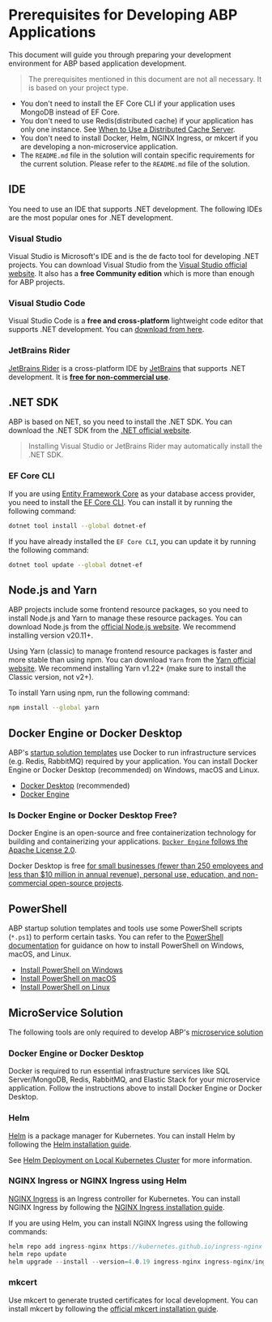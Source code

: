 # Prerequisites for Developing ABP Applications

This document will guide you through preparing your development environment for ABP based application development.

> The prerequisites mentioned in this document are not all necessary. It is based on your project type.

* You don't need to install the EF Core CLI if your application uses MongoDB instead of EF Core.
* You don't need to use Redis(distributed cache) if your application has only one instance. See [When to Use a Distributed Cache Server](../kb/when-to-use-a-distributed-cache-server.md).
* You don't need to install Docker, Helm, NGINX Ingress, or mkcert if you are developing a non-microservice application.
* The `README.md` file in the solution will contain specific requirements for the current solution. Please refer to the `README.md` file of the solution.

## IDE

You need to use an IDE that supports .NET development. The following IDEs are the most popular ones for .NET development.

### Visual Studio

Visual Studio is Microsoft's IDE and is the de facto tool for developing .NET projects. You can download Visual Studio from the [Visual Studio official website](https://visualstudio.microsoft.com/). It also has a **free Community edition** which is more than enough for ABP projects.

### Visual Studio Code

Visual Studio Code is a **free and cross-platform** lightweight code editor that supports .NET development. You can [download from here](https://code.visualstudio.com/download).

### JetBrains Rider

[JetBrains Rider](https://www.jetbrains.com/rider/download) is a cross-platform IDE by [JetBrains](https://www.jetbrains.com/) that supports .NET development. It is **[free for non-commercial use](https://blog.jetbrains.com/blog/2024/10/24/webstorm-and-rider-are-now-free-for-non-commercial-use/)**.

## .NET SDK

ABP is based on NET, so you need to install the .NET SDK. You can download the .NET SDK from the [.NET official website](https://dotnet.microsoft.com/en-us/download/dotnet/9.0).

> Installing Visual Studio or JetBrains Rider may automatically install the .NET SDK.

### EF Core CLI

If you are using [Entity Framework Core](https://learn.microsoft.com/en-us/ef/core/) as your database access provider, you need to install the [EF Core CLI](https://learn.microsoft.com/en-us/ef/core/cli/dotnet). You can install it by running the following command:

```bash
dotnet tool install --global dotnet-ef
```

If you have already installed the `EF Core CLI`, you can update it by running the following command:

```bash
dotnet tool update --global dotnet-ef
```

## Node.js and Yarn

ABP projects include some frontend resource packages, so you need to install Node.js and Yarn to manage these resource packages. You can download Node.js from the [official Node.js website](https://nodejs.org/). We recommend installing version v20.11+.

Using Yarn (classic) to manage frontend resource packages is faster and more stable than using npm. You can download `Yarn` from the [Yarn official website](https://classic.yarnpkg.com/en/docs/install). We recommend installing Yarn v1.22+ (make sure to install the Classic version, not v2+).

To install Yarn using npm, run the following command:

```bash
npm install --global yarn
```

## Docker Engine or Docker Desktop

ABP's [startup solution templates](../solution-templates/index.md) use Docker to run infrastructure services (e.g. Redis, RabbitMQ) required by your application. You can install Docker Engine or Docker Desktop (recommended) on Windows, macOS and Linux.

* [Docker Desktop](https://www.docker.com/products/docker-desktop/) (recommended)
* [Docker Engine](https://docs.docker.com/engine/install/)

### Is Docker Engine or Docker Desktop Free?

Docker Engine is an open-source and free containerization technology for building and containerizing your applications. [`Docker Engine` follows the Apache License 2.0](https://docs.docker.com/engine/#licensing).

Docker Desktop is free [for small businesses (fewer than 250 employees and less than $10 million in annual revenue), personal use, education, and non-commercial open-source projects](https://docs.docker.com/subscription/desktop-license/).

## PowerShell

ABP startup solution templates and tools use some PowerShell scripts (`*.ps1`) to perform certain tasks. You can refer to the [PowerShell documentation](https://learn.microsoft.com/en-us/powershell/scripting/install/installing-powershell) for guidance on how to install PowerShell on Windows, macOS, and Linux.

* [Install PowerShell on Windows](https://learn.microsoft.com/en-us/powershell/scripting/install/installing-powershell-on-windows)
* [Install PowerShell on macOS](https://learn.microsoft.com/en-us/powershell/scripting/install/installing-powershell-on-macos)
* [Install PowerShell on Linux](https://learn.microsoft.com/en-us/powershell/scripting/install/installing-powershell-on-linux)

## MicroService Solution

The following tools are only required to develop ABP's [microservice solution](../solution-templates/microservice/index.md)

### Docker Engine or Docker Desktop

Docker is required to run essential infrastructure services like SQL Server/MongoDB, Redis, RabbitMQ, and Elastic Stack for your microservice application. Follow the instructions above to install Docker Engine or Docker Desktop.

### Helm

[Helm](https://helm.sh/) is a package manager for Kubernetes. You can install Helm by following the [Helm installation guide](https://helm.sh/docs/intro/install/). 

See [Helm Deployment on Local Kubernetes Cluster](../solution-templates/microservice/helm-charts-and-kubernetes.md) for more information.

### NGINX Ingress or NGINX Ingress using Helm

[NGINX Ingress](https://kubernetes.github.io/ingress-nginx/deploy/) is an Ingress controller for Kubernetes. You can install NGINX Ingress by following the [NGINX Ingress installation guide](https://kubernetes.github.io/ingress-nginx/deploy/). 

If you are using Helm, you can install NGINX Ingress using the following commands:

```cs
helm repo add ingress-nginx https://kubernetes.github.io/ingress-nginx
helm repo update
helm upgrade --install --version=4.0.19 ingress-nginx ingress-nginx/ingress-nginx
```

### mkcert

Use mkcert to generate trusted certificates for local development. You can install mkcert by following the [official mkcert installation guide](https://github.com/FiloSottile/mkcert#installation).
